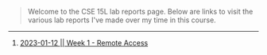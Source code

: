 > Welcome to the CSE 15L lab reports page. Below are links to visit the various lab reports I've made over my time in this course.

---
1. [2023-01-12 \|\| Week 1 - Remote Access](https://pyrotato.github.io/cse15l-lab-reports/wk1-remote-access)
